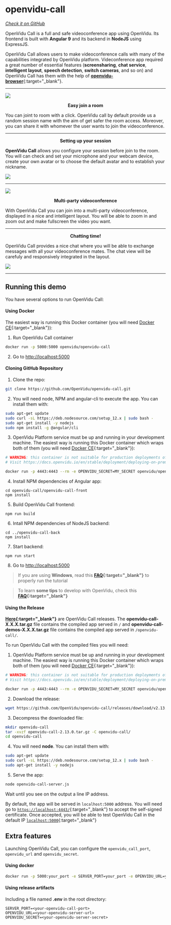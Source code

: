 # openvidu-call
<a href="https://github.com/OpenVidu/openvidu-call.git" target="_blank"><i class="icon ion-social-github"> Check it on GitHub</i></a>

OpenVidu Call is a full and safe videoconference app using OpenVidu. Its frontend is built with <strong>Angular 9</strong> and its backend in <strong>NodeJS</strong> using ExpressJS.

OpenVidu Call allows users to make videoconference calls with many of the capabilities integrated by OpenVidu platform. Videconference app required a great number of essential features (**screensharing**, **chat service**, **intelligent layout**, **speech detection**, **switch cameras**, and so on) and OpenVidu Call has them with the help of [**openvidu-browser**](https://www.npmjs.com/package/openvidu-browser){:target="_blank"}.

<!-- <br>
<p align="center">
  <img  class="img-responsive" src="img/demos/openvidu_call_diagram.png">
</p> -->

<hr>
<div class="row no-margin row-gallery">
	<div class="col-md-6">
		<a data-fancybox="gallery" href="img/demos/openvidu_call_login.png">
			<img class="img-responsive" src="img/demos/openvidu_call_login.png">
		</a>
	</div>
	<div class="col-md-6">
		<p align="center"><strong>Easy join a room</strong></p>
		<p>You can joint to room with a click. OpenVidu call by default provide us a random session name with the aim of get safer the room access. Moreover, you can share it with whomever the user wants to join the videoconference.</p>
	</div>
</div>
<hr>
<div class="row no-margin row-gallery">
	<div class="col-md-6">
		<p align="center"><strong>Setting up your session</strong></p>
		<p><strong>OpenVidu Call</strong> allows you configure your session before join to the room. You will can check and set your microphone and your webcam device, create your own avatar or to choose the default avatar and to establish your nickname.</p>
	</div>
	<div class="col-md-6">
		<a data-fancybox="gallery" href="img/demos/openvidu_call1.png">
			<img class="img-responsive" src="img/demos/openvidu_call1.png">
		</a>
	</div>
</div>
<hr>
<div class="row no-margin row-gallery">
	<div class="col-md-6">
		<a data-fancybox="gallery" href="img/demos/openvidu_call5.png">
			<img class="img-responsive" src="img/demos/openvidu_call5.png">
		</a>
	</div>
	<div class="col-md-6">
		<p align="center"><strong>Multi-party videoconference</strong></p>
		<p> With OpenVidu Call you can join into a multi-party videoconference, displayed in a nice and intelligent layout. You will be able to zoom in and zoom out and make fullscreen the video you want.    </p>
	</div>
</div>
<hr>
<div class="row no-margin row-gallery">
	<div class="col-md-6">
		<p align="center"><strong>Chatting time!</strong></p>
		<p>OpenVidu Call provides a nice chat where you will be able to exchange messages with all your videoconference mates. The chat view will be carefuly and responsively integrated in the layout.
		</p>
	</div>
	<div class="col-md-6">
		<a data-fancybox="gallery" href="img/demos/openvidu_call3.png">
			<img class="img-responsive" src="img/demos/openvidu_call3.png">
		</a>
	</div>
</div>

---

## Running this demo

You have several options to run OpenVidu Call:

#### Using Docker

 The easiest way is running this Docker container (you will need [Docker CE](https://store.docker.com/search?type=edition&offering=community){:target="_blank"}):


1) Run OpenVidu Call container
```bash
docker run -p 5000:5000 openvidu/openvidu-call
```

2) Go to [http://localhost:5000](http://localhost:5000)

#### Cloning GitHub Repository


1)  Clone the repo:

```bash
git clone https://github.com/OpenVidu/openvidu-call.git
```

2) You will need node, NPM and angular-cli to execute the app. You can install them with:

```bash
sudo apt-get update
sudo curl -sL https://deb.nodesource.com/setup_12.x | sudo bash -
sudo apt-get install -y nodejs
sudo npm install -g @angular/cli
```

3)  OpenVidu Platform service must be up and running in your development machine. The easiest way is running this Docker container which wraps both of them (you will need [Docker CE](https://store.docker.com/search?type=edition&offering=community){:target="_blank"}):

```bash
# WARNING: this container is not suitable for production deployments of OpenVidu Platform
# Visit https://docs.openvidu.io/en/stable/deployment/deploying-on-premises

docker run -p 4443:4443 --rm -e OPENVIDU_SECRET=MY_SECRET openvidu/openvidu-server-kms:2.13.0
```

4)  Install NPM dependencies of Angular app:

```
cd openvidu-call/openvidu-call-front
npm install
```

5)  Build OpenVidu Call frontend:

```
npm run build
```

6) Intall NPM dependencies of NodeJS backend:

```
cd ../openvidu-call-back
npm install
```

7) Start backend:

```
npm run start
```
8) Go to [http://localhost:5000](http://localhost:5000)

> If you are using **Windows**, read this **[FAQ](troubleshooting/#3-i-am-using-windows-to-run-the-tutorials-develop-my-app-anything-i-should-know){:target="_blank"}** to properly run the tutorial

> To learn **some tips** to develop with OpenVidu, check this **[FAQ](troubleshooting/#2-any-tips-to-make-easier-the-development-of-my-app-with-openvidu){:target="_blank"}**

#### Using the Release

**[Here](https://github.com/OpenVidu/openvidu-call/releases){:target="_blank"}** are OpenVidu Call releases.
The **openvidu-call-X.X.X.tar.gz** file contains the compiled app served in `/` and **openvidu-call-demos-X.X.X.tar.gz** file contains the compiled app served in `/openvidu-call/`.

To run OpenVidu Call with the compiled files you will need:

1) OpenVidu Platform service must be up and running in your development machine. The easiest way is running this Docker container which wraps both of them (you will need [Docker CE](https://store.docker.com/search?type=edition&offering=community){:target="_blank"}):

```bash
# WARNING: this container is not suitable for production deployments of OpenVidu Platform
# Visit https://docs.openvidu.io/en/stable/deployment/deploying-on-premises

docker run -p 4443:4443 --rm -e OPENVIDU_SECRET=MY_SECRET openvidu/openvidu-server-kms:2.13.0
```

2) Download the release:

```bash
wget https://github.com/OpenVidu/openvidu-call/releases/download/v2.13.0/openvidu-call-demos-2.13.0.tar.gz
```

3) Decompress the downloaded file:


```bash
mkdir openvidu-call
tar -xvzf openvidu-call-2.13.0.tar.gz -C openvidu-call/
cd openvidu-call
```


4) You will need **node**. You can install them with:

```bash
sudo apt-get update
sudo curl -sL https://deb.nodesource.com/setup_12.x | sudo bash -
sudo apt-get install -y nodejs
```

5) Serve the app:

```bash
node openvidu-call-server.js
```

Wait until you see on the output a line IP address.

By default, the app will be served in `localhost:5000` address. You will need go to [`https://localhost:4443/`](https://localhost:4443/){:target="_blank"} to accept the self-signed certificate. Once accepted, you will be able to test OpenVidu Call in the default IP [`localhost:5000`](http://localhost:5000){:target="_blank"}

## Extra features

Launching OpenVidu Call, you can configure the `openvidu_call_port`, `openvidu_url` and `openvidu_secret`.

#### Using docker

```bash
docker run -p 5000:your_port -e SERVER_PORT=your_port -e OPENVIDU_URL=your_openvidu_url -e OPENVIDU_SECRET=your_secret openvidu/openvidu-call:X.Y.Z
```


#### Using release artifacts

Including a file named **.env** in the root directory:

```
SERVER_PORT=<your-openvidu-call-port>
OPENVIDU_URL=<your-openvidu-server-url>
OPENVIDU_SECRET=<your-openvidu-server-secret>
```

<link rel="stylesheet" href="https://cdnjs.cloudflare.com/ajax/libs/fancybox/3.1.20/jquery.fancybox.min.css" />
<script src="https://cdnjs.cloudflare.com/ajax/libs/fancybox/3.1.20/jquery.fancybox.min.js"></script>
<script>
  $().fancybox({
    selector : '[data-fancybox="gallery"]',
    infobar : true,
    arrows : false,
    loop: true,
    protect: true,
    transitionEffect: 'slide',
    buttons : [
        'close'
    ],
    clickOutside : 'close',
    clickSlide   : 'close',
  });
</script>

